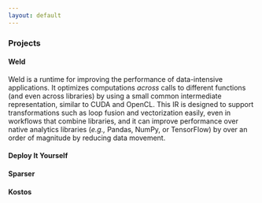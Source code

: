 ```yaml
---
layout: default
---
```


### Projects

#### Weld

Weld is a runtime for improving the performance of data-intensive applications.
It optimizes computations _across_ calls to different functions (and even
across libraries) by using a small common intermediate representation, similar
to CUDA and OpenCL. This IR is designed to support transformations such as loop
fusion and vectorization easily, even in workflows that combine libraries, and
it can improve performance over native analytics libraries (_e.g.,_ Pandas,
NumPy, or TensorFlow) by over an order of magnitude by reducing data movement.


#### Deploy It Yourself

#### Sparser

#### Kostos
